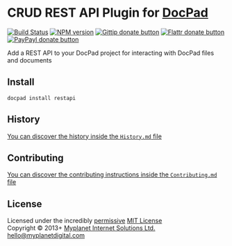 # CRUD REST API Plugin for [DocPad](http://docpad.org)

[![Build Status](https://secure.travis-ci.org/docpad/docpad-plugin-gitrestapi.png?branch=master)](http://travis-ci.org/docpad/docpad-plugin-gitrestapi "Check this project's build status on TravisCI")
[![NPM version](https://badge.fury.io/js/docpad-plugin-gitrestapi.png)](https://npmjs.org/package/docpad-plugin-gitrestapi "View this project on NPM")
[![Gittip donate button](http://badgr.co/gittip/docpad.png)](https://www.gittip.com/docpad/ "Donate weekly to this project using Gittip")
[![Flattr donate button](https://raw.github.com/balupton/flattr-buttons/master/badge-89x18.gif)](http://flattr.com/thing/344188/balupton-on-Flattr "Donate monthly to this project using Flattr")
[![PayPayl donate button](https://www.paypalobjects.com/en_AU/i/btn/btn_donate_SM.gif)](https://www.paypal.com/au/cgi-bin/webscr?cmd=_flow&SESSION=IHj3DG3oy_N9A9ZDIUnPksOi59v0i-EWDTunfmDrmU38Tuohg_xQTx0xcjq&dispatch=5885d80a13c0db1f8e263663d3faee8d14f86393d55a810282b64afed84968ec "Donate once-off to this project using Paypal")

Add a REST API to your DocPad project for interacting with DocPad files and documents


## Install

```
docpad install restapi
```



## History
[You can discover the history inside the `History.md` file](https://github.com/bevry/docpad-plugin-restapi/blob/master/History.md#files)


## Contributing
[You can discover the contributing instructions inside the `Contributing.md` file](https://github.com/bevry/docpad-plugin-restapi/blob/master/Contributing.md#files)


## License
Licensed under the incredibly [permissive](http://en.wikipedia.org/wiki/Permissive_free_software_licence) [MIT License](http://creativecommons.org/licenses/MIT/)
<br/>Copyright &copy; 2013+ [Myplanet Internet Solutions Ltd.](http://www.myplanetdigital.com/) <hello@myplanetdigital.com>
